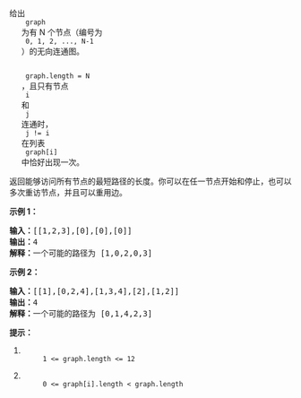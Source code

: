 <html>
 <body>
  <p>
   给出
   <code>
    graph
   </code>
   为有 N 个节点（编号为
   <code>
    0, 1, 2, ..., N-1
   </code>
   ）的无向连通图。
  </p>
  <p>
   <code>
    graph.length = N
   </code>
   ，且只有节点
   <code>
    i
   </code>
   和
   <code>
    j
   </code>
   连通时，
   <code>
    j != i
   </code>
   在列表
   <code>
    graph[i]
   </code>
   中恰好出现一次。
  </p>
  <p>
   返回能够访问所有节点的最短路径的长度。你可以在任一节点开始和停止，也可以多次重访节点，并且可以重用边。
  </p>
  <p>
  </p>
  <ol>
  </ol>
  <p>
   <strong>
    示例 1：
   </strong>
  </p>
  <pre><strong>输入：</strong>[[1,2,3],[0],[0],[0]]
<strong>输出：</strong>4
<strong>解释：</strong>一个可能的路径为 [1,0,2,0,3]</pre>
  <p>
   <strong>
    示例 2：
   </strong>
  </p>
  <pre><strong>输入：</strong>[[1],[0,2,4],[1,3,4],[2],[1,2]]
<strong>输出：</strong>4
<strong>解释：</strong>一个可能的路径为 [0,1,4,2,3]
</pre>
  <p>
  </p>
  <p>
   <strong>
    提示：
   </strong>
  </p>
  <ol>
   <li>
    <code>
     1 &lt;= graph.length &lt;= 12
    </code>
   </li>
   <li>
    <code>
     0 &lt;= graph[i].length &lt; graph.length
    </code>
   </li>
  </ol>
 </body>
</html>